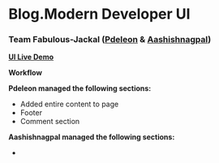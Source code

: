 # Blog.Modern Developer UI

### Team Fabulous-Jackal ([Pdeleon](https://github.com/pdeleon) & [Aashishnagpal](https://github.com/aashishnagpal))

**[UI Live Demo](https://pdeleon.github.io/blog-moderndeveloper-ui-project/)**


**Workflow** 


**Pdeleon managed the following sections:**

- Added entire content to page
- Footer
- Comment section

**Aashishnagpal managed the following sections:**

- 




